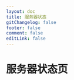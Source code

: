 ```yaml
---
layout: doc
title: 服务器状态
gitChangelog: false
footer: false
comment: false
editLink: false
---
```


# 服务器状态页


<MinecraftServer 
  serverIp="play.hypixel.net" 
  articleLink="https://hypixel.net" 
/>
<MinecraftServer 
  serverIp="server.yw-games.top" 
  articleLink="" 
/>
